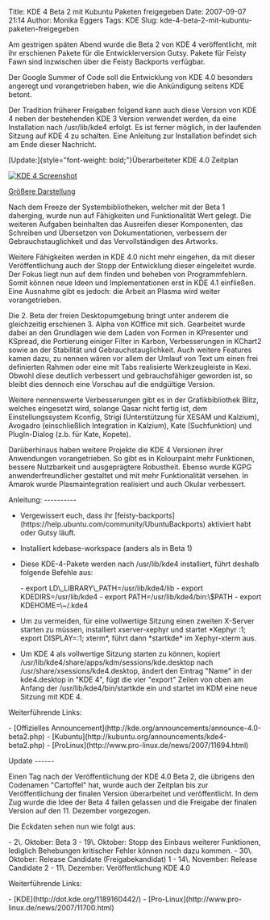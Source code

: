 Title: KDE 4 Beta 2 mit Kubuntu Paketen freigegeben
Date: 2007-09-07 21:14
Author: Monika Eggers
Tags: KDE
Slug: kde-4-beta-2-mit-kubuntu-paketen-freigegeben

Am gestrigen späten Abend wurde die Beta 2 von KDE 4 veröffentlicht, mit
ihr erschienen Pakete für die Entwicklerversion Gutsy. Pakete für Feisty
Fawn sind inzwischen über die Feisty Backports verfügbar.

</p>
Der Google Summer of Code soll die Entwicklung von KDE 4.0 besonders
angeregt und vorangetrieben haben, wie die Ankündigung seitens KDE
betont.

</p>
Der Tradition früherer Freigaben folgend kann auch diese Version von KDE
4 neben der bestehenden KDE 3 Version verwendet werden, da eine
Installation nach /usr/lib/kde4 erfolgt. Es ist ferner möglich, in der
laufenden Sitzung auf KDE 4 zu schalten. Eine Anleitung zur Installation
befindet sich am Ende dieser Nachricht.

</p>
[Update:]{style="font-weight: bold;"}Überarbeiteter KDE 4.0 Zeitplan

</p>
<!--break--><!--break-->

<a href="http://kde.org/announcements/announce_4.0-beta2/desktop-plasma-big.png">![KDE
4
Screenshot](http://kde.org/announcements/announce_4.0-beta2/desktop-plasma-small.png)  

Größere Darstellung</a>

</p>
Nach dem Freeze der Systembibliotheken, welcher mit der Beta 1
daherging, wurde nun auf Fähigkeiten und Funktionalität Wert gelegt. Die
weiteren Aufgaben beinhalten das Ausreifen dieser Komponenten, das
Schreiben und Übersetzen von Dokumentationen, verbessern der
Gebrauchstauglichkeit und das Vervollständigen des Artworks.

</p>
Weitere Fähigkeiten werden in KDE 4.0 nicht mehr eingehen, da mit dieser
Veröffentlichung auch der Stopp der Entwicklung dieser eingeleitet
wurde. Der Fokus liegt nun auf dem finden und beheben von
Programmfehlern. Somit können neue Ideen und Implementationen erst in
KDE 4.1 einfließen. Eine Ausnahme gibt es jedoch: die Arbeit an Plasma
wird weiter vorangetrieben.

</p>
Die 2. Beta der freien Desktopumgebung bringt unter anderem die
gleichzeitig erschienen 3. Alpha von KOffice mit sich. Gearbeitet wurde
dabei an den Grundlagen wie dem Laden von Formen in KPresenter und
KSpread, die Portierung einiger Filter in Karbon, Verbesserungen in
KChart2 sowie an der Stabilität und Gebrauchstauglichkeit. Auch weitere
Features kamen dazu, zu nennen wären vor allem der Umlauf von Text um
einen frei definierten Rahmen oder eine mit Tabs realisierte
Werkzeugleiste in Kexi. Obwohl diese deutlich verbessert und
gebrauchsfähiger geworden ist, so bleibt dies dennoch eine Vorschau auf
die endgültige Version.

</p>
Weitere nennenswerte Verbesserungen gibt es in der Grafikbibliothek
Blitz, welches eingesetzt wird, solange Qasar nicht fertig ist, dem
Einstellungssystem Kconfig, Strigi (Unterstützung für XESAM und
Kalzium), Avogadro (einschließlich Integration in Kalzium), Kate
(Suchfunktion) und PlugIn-Dialog (z.b. für Kate, Kopete).

</p>
Darüberhinaus haben weitere Projekte die KDE 4 Versionen ihrer
Anwendungen vorangetrieben. So gibt es in Kolourpaint mehr Funktionen,
bessere Nutzbarkeit und ausgeprägtere Robustheit. Ebenso wurde KGPG
anwenderfreundlicher gestaltet und mit mehr Funktionalität versehen. In
Amarok wurde Plasmaintegration realisiert und auch Okular verbessert.

</p>
Anleitung:
----------

</p>
<ul>
</p>
<p>
<li>
Vergewissert euch, dass ihr
[feisty-backports](https://help.ubuntu.com/community/UbuntuBackports)
aktiviert habt oder Gutsy läuft.

</li>
</p>
<p>
<li>
Installiert kdebase-workspace (anders als in Beta 1)

</li>
</p>
<p>
<li>
Diese KDE-4-Pakete werden nach /usr/lib/kde4 installiert, führt deshalb
folgende Befehle aus:

</li>
</p>
-   export LD\_LIBRARY\_PATH=/usr/lib/kde4/lib
-   export KDEDIRS=/usr/lib/kde4
-   export PATH=/usr/lib/kde4/bin:\$PATH
-   export KDEHOME=\~/.kde4

</p>
<p>
<li>
Um zu vermeiden, für eine vollwertige Sitzung einen zweiten X-Server
starten zu müssen, installiert xserver-xephyr und startet *Xephyr :1;
export DISPLAY=:1; xterm*, führt dann *startkde* im Xephyr-xterm aus.

</li>
</p>
<p>
<li>
Um KDE 4 als vollwertige Sitzung starten zu können, kopiert
/usr/lib/kde4/share/apps/kdm/sessions/kde.desktop nach
/usr/share/xsessions/kde4.desktop, ändert den Eintrag "Name" in der
kde4.desktop in "KDE 4", fügt die vier "export" Zeilen von oben am
Anfang der /usr/lib/kde4/bin/startkde ein und startet im KDM eine neue
Sitzung mit KDE 4.

</li>
</p>
<p>
</ul>
</p>
</p>
Weiterführende Links:

</p>
-   [Offizielles
    Announcement](http://kde.org/announcements/announce-4.0-beta2.php)
-   [Kubuntu](http://kubuntu.org/announcements/kde4-beta2.php)
-   [ProLinux](http://www.pro-linux.de/news/2007/11694.html)

</p>
Update
------

</p>
Einen Tag nach der Veröffentlichung der KDE 4.0 Beta 2, die übrigens den
Codenamen "Cartoffel" hat, wurde auch der Zeitplan bis zur
Veröffentlichung der finalen Version überarbeitet und veröffentlicht. In
dem Zug wurde die Idee der Beta 4 fallen gelassen und die Freigabe der
finalen Version auf den 11. Dezember vorgezogen.

</p>
Die Eckdaten sehen nun wie folgt aus:

</p>
-   2\. Oktober: Beta 3
-   19\. Oktober: Stopp des Einbaus weiterer Funktionen, lediglich Behebungen
    kritischer Fehler können noch dazu kommen.
-   30\. Oktober: Release Candidate (Freigabekandidat) 1
-   14\. November: Release Candidate 2
-   11\. Dezember: Veröffentlichung KDE 4.0

</p>
Weiterführende Links:

</p>
-   [KDE](http://dot.kde.org/1189160442/)
-   [Pro-Linux](http://www.pro-linux.de/news/2007/11700.html)

</p>

